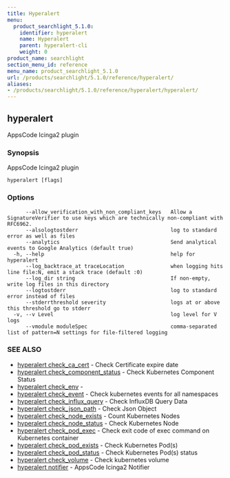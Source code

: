 ```yaml
---
title: Hyperalert
menu:
  product_searchlight_5.1.0:
    identifier: hyperalert
    name: Hyperalert
    parent: hyperalert-cli
    weight: 0
product_name: searchlight
section_menu_id: reference
menu_name: product_searchlight_5.1.0
url: /products/searchlight/5.1.0/reference/hyperalert/
aliases:
- /products/searchlight/5.1.0/reference/hyperalert/hyperalert/
---
```


## hyperalert

AppsCode Icinga2 plugin

### Synopsis

AppsCode Icinga2 plugin

```
hyperalert [flags]
```

### Options

```
      --allow_verification_with_non_compliant_keys   Allow a SignatureVerifier to use keys which are technically non-compliant with RFC6962.
      --alsologtostderr                              log to standard error as well as files
      --analytics                                    Send analytical events to Google Analytics (default true)
  -h, --help                                         help for hyperalert
      --log_backtrace_at traceLocation               when logging hits line file:N, emit a stack trace (default :0)
      --log_dir string                               If non-empty, write log files in this directory
      --logtostderr                                  log to standard error instead of files
      --stderrthreshold severity                     logs at or above this threshold go to stderr
  -v, --v Level                                      log level for V logs
      --vmodule moduleSpec                           comma-separated list of pattern=N settings for file-filtered logging
```

### SEE ALSO

* [hyperalert check_ca_cert](/products/searchlight/5.1.0/reference/hyperalert/hyperalert_check_ca_cert)	 - Check Certificate expire date
* [hyperalert check_component_status](/products/searchlight/5.1.0/reference/hyperalert/hyperalert_check_component_status)	 - Check Kubernetes Component Status
* [hyperalert check_env](/products/searchlight/5.1.0/reference/hyperalert/hyperalert_check_env)	 - 
* [hyperalert check_event](/products/searchlight/5.1.0/reference/hyperalert/hyperalert_check_event)	 - Check kubernetes events for all namespaces
* [hyperalert check_influx_query](/products/searchlight/5.1.0/reference/hyperalert/hyperalert_check_influx_query)	 - Check InfluxDB Query Data
* [hyperalert check_json_path](/products/searchlight/5.1.0/reference/hyperalert/hyperalert_check_json_path)	 - Check Json Object
* [hyperalert check_node_exists](/products/searchlight/5.1.0/reference/hyperalert/hyperalert_check_node_exists)	 - Count Kubernetes Nodes
* [hyperalert check_node_status](/products/searchlight/5.1.0/reference/hyperalert/hyperalert_check_node_status)	 - Check Kubernetes Node
* [hyperalert check_pod_exec](/products/searchlight/5.1.0/reference/hyperalert/hyperalert_check_pod_exec)	 - Check exit code of exec command on Kubernetes container
* [hyperalert check_pod_exists](/products/searchlight/5.1.0/reference/hyperalert/hyperalert_check_pod_exists)	 - Check Kubernetes Pod(s)
* [hyperalert check_pod_status](/products/searchlight/5.1.0/reference/hyperalert/hyperalert_check_pod_status)	 - Check Kubernetes Pod(s) status
* [hyperalert check_volume](/products/searchlight/5.1.0/reference/hyperalert/hyperalert_check_volume)	 - Check kubernetes volume
* [hyperalert notifier](/products/searchlight/5.1.0/reference/hyperalert/hyperalert_notifier)	 - AppsCode Icinga2 Notifier


